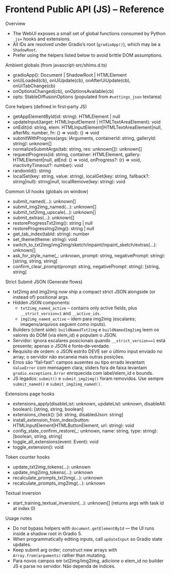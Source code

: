 Frontend Public API (JS) – Reference
====================================

Overview
- The WebUI exposes a small set of global functions consumed by Python `_js=` hooks and extensions.
- All IDs are resolved under Gradio’s root (`gradioApp()`), which may be a `ShadowRoot`.
- Prefer using the helpers listed below to avoid brittle DOM assumptions.

Ambient globals (from javascript-src/shims.d.ts)
- gradioApp(): Document | ShadowRoot | HTMLElement
- onUiLoaded(cb), onUiUpdate(cb), onAfterUiUpdate(cb), onUiTabChange(cb)
- onOptionsChanged(cb), onOptionsAvailable(cb)
- opts: StableDiffusionOptions (populated from `#settings_json` textarea)

Core helpers (defined in first‑party JS)
- getAppElementById(id: string): HTMLElement | null
- updateInput(target: HTMLInputElement | HTMLTextAreaElement): void
- onEdit(id: string, elem: HTMLInputElement|HTMLTextAreaElement|null, afterMs: number, fn: () => void): () => void
- submitWithProgress(args: IArguments, containerId: string, galleryId: string): unknown[]
- normalizeSubmitArgs(tab: string, res: unknown[]): unknown[]
- requestProgress(id: string, container: HTMLElement, gallery: HTMLElement|null, atEnd: () => void, onProgress?: (r) => void, inactivityTimeout?: number): void
- randomId(): string
- localSet(key: string, value: string), localGet(key: string, fallback?: string|null): string|null, localRemove(key: string): void

Common UI hooks (globals on window)
- submit_named(...): unknown[]
- submit_img2img_named(...): unknown[]
- submit_txt2img_upscale(...): unknown[]
- submit_extras(...): unknown[]
- restoreProgressTxt2img(): string | null
- restoreProgressImg2img(): string | null
- get_tab_index(tabId: string): number
- set_theme(theme: string): void
- switch_to_txt2img/img2img/sketch/inpaint/inpaint_sketch/extras(...): unknown[]
- ask_for_style_name(_: unknown, prompt: string, negativePrompt: string): [string, string, string]
- confirm_clear_prompt(prompt: string, negativePrompt: string): [string, string]

Strict Submit JSON (Generate flows)
- txt2img and img2img now ship a compact strict JSON alongside (or instead of) positional args.
- Hidden JSON components:
  - `txt2img_named_active` – contains only active fields, plus `__strict_version=1` and `__active_ids`.
  - `img2img_named_active` – idem para img2img (escalares; imagens/arquivos seguem como inputs).
- Builders (client side): `buildNamedTxt2img` e `buildNamedImg2img` leem os valores do DOM (via elem_id) e populam o JSON.
- Servidor: ignora escalares posicionais quando `__strict_version==1` está presente; apenas o JSON é fonte‑de‑verdade.
- Requisito de ordem: o JSON estrito DEVE ser o último input enviado no array; o servidor não escaneia mais outras posições.
- Erros são “fail‑fast”: campos ausentes ou tipo errado levantam `ValueError` com mensagem clara; sliders fora de faixa levantam `gradio.exceptions.Error` enriquecida com label/elem_id e bounds.
 - JS legados: `submit()` e `submit_img2img()` foram removidos. Use sempre `submit_named()` e `submit_img2img_named()`.

Extensions page hooks
- extensions_apply(disableList: unknown, updateList: unknown, disableAll: boolean): [string, string, boolean]
- extensions_check(): [id: string, disabledJson: string]
- install_extension_from_index(button: HTMLInputElement|HTMLButtonElement, url: string): void
- config_state_confirm_restore(_: unknown, name: string, type: string): [boolean, string, string]
- toggle_all_extensions(event: Event): void
- toggle_extension(): void

Token counter hooks
- update_txt2img_tokens(...): unknown
- update_img2img_tokens(...): unknown
- recalculate_prompts_txt2img(...): unknown
- recalculate_prompts_img2img(...): unknown

Textual inversion
- start_training_textual_inversion(...): unknown[] (returns args with task id at index 0)

Usage notes
- Do not bypass helpers with `document.getElementById` — the UI runs inside a shadow root in Gradio 5.
- When programmatically editing inputs, call `updateInput` so Gradio state updates.
- Keep submit arg order; construct new arrays with `Array.from(arguments)` rather than mutating.
- Para novos campos em txt2img/img2img, adicione o elem_id no builder JS e parse no servidor. Não dependa de índices.
